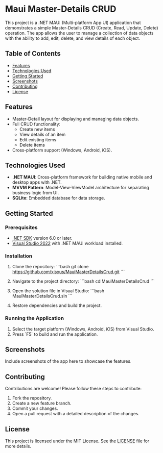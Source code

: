 
# Maui Master-Details CRUD

This project is a .NET MAUI (Multi-platform App UI) application that demonstrates a simple Master-Details CRUD (Create, Read, Update, Delete) operation. The app allows the user to manage a collection of data objects with the ability to add, edit, delete, and view details of each object.

## Table of Contents
- [Features](#features)
- [Technologies Used](#technologies-used)
- [Getting Started](#getting-started)
- [Screenshots](#screenshots)
- [Contributing](#contributing)
- [License](#license)

## Features
- Master-Detail layout for displaying and managing data objects.
- Full CRUD functionality:
  - Create new items
  - View details of an item
  - Edit existing items
  - Delete items
- Cross-platform support (Windows, Android, iOS).

## Technologies Used
- **.NET MAUI**: Cross-platform framework for building native mobile and desktop apps with .NET.
- **MVVM Pattern**: Model-View-ViewModel architecture for separating business logic from UI.
- **SQLite**: Embedded database for data storage.

## Getting Started

### Prerequisites
- [.NET SDK](https://dotnet.microsoft.com/download) version 6.0 or later.
- [Visual Studio 2022](https://visualstudio.microsoft.com/) with .NET MAUI workload installed.

### Installation
1. Clone the repository:
   \`\`\`bash
   git clone https://github.com/xisxus/MauiMasterDetailsCrud.git
   \`\`\`

2. Navigate to the project directory:
   \`\`\`bash
   cd MauiMasterDetailsCrud
   \`\`\`

3. Open the solution file in Visual Studio:
   \`\`\`bash
   MauiMasterDetailsCrud.sln
   \`\`\`

4. Restore dependencies and build the project.

### Running the Application
1. Select the target platform (Windows, Android, iOS) from Visual Studio.
2. Press \`F5\` to build and run the application.

## Screenshots
Include screenshots of the app here to showcase the features.

## Contributing
Contributions are welcome! Please follow these steps to contribute:
1. Fork the repository.
2. Create a new feature branch.
3. Commit your changes.
4. Open a pull request with a detailed description of the changes.

## License
This project is licensed under the MIT License. See the [LICENSE](LICENSE) file for more details.
